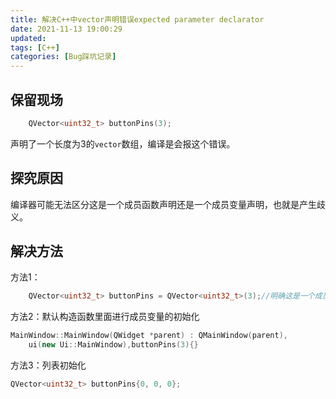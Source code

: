 ```yaml
---
title: 解决C++中vector声明错误expected parameter declarator
date: 2021-11-13 19:00:29
updated:
tags: [C++]
categories: [Bug踩坑记录]
---
```

## 保留现场

```C++
    QVector<uint32_t> buttonPins(3);

```

声明了一个长度为3的`vector`数组，编译是会报这个错误。

## 探究原因

编译器可能无法区分这是一个成员函数声明还是一个成员变量声明，也就是产生歧义。

## 解决方法

方法1：

```C++
    QVector<uint32_t> buttonPins = QVector<uint32_t>(3);//明确这是一个成员变量

```

方法2：默认构造函数里面进行成员变量的初始化

```C++
MainWindow::MainWindow(QWidget *parent) : QMainWindow(parent),
    ui(new Ui::MainWindow),buttonPins(3){}
```

方法3：列表初始化

```C++
QVector<uint32_t> buttonPins{0, 0, 0};
```